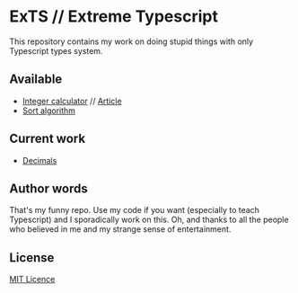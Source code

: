 # ExTS // Extreme Typescript 

This repository contains my work on doing stupid things with only Typescript types system.

## Available

 - [Integer calculator](./src/integer-calculator.ts) // [Article](https://aamulumi.info/Dev/The-Useless-Type-Calculator-in-Typescript)
 - [Sort algorithm](./src/sort-algorithm.ts)

## Current work

 - [Decimals](./src/decimals.ts)

## Author words

That's my funny repo. Use my code if you want (especially to teach Typescript) and I sporadically work on this.
Oh, and thanks to all the people who believed in me and my strange sense of entertainment.

## License

[MIT Licence](./LICENSE)
